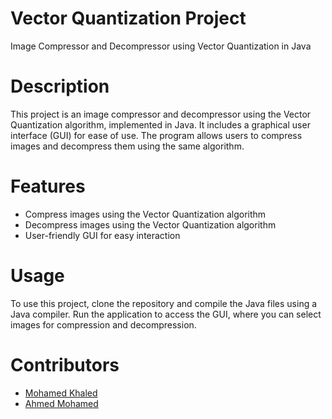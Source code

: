 # Vector Quantization Project
Image Compressor and Decompressor using Vector Quantization in Java
# Description
This project is an image compressor and decompressor using the Vector Quantization algorithm, implemented in Java. It includes a graphical user interface (GUI) for ease of use. The program allows users to compress images and decompress them using the same algorithm.
# Features
- Compress images using the Vector Quantization algorithm
- Decompress images using the Vector Quantization algorithm
- User-friendly GUI for easy interaction
# Usage
To use this project, clone the repository and compile the Java files using a Java compiler. Run the application to access the GUI, where you can select images for compression and decompression.
# Contributors
- [Mohamed Khaled](https://github.com/emailam)
- [Ahmed Mohamed](https://github.com/AliveTube)

